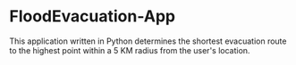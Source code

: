 # FloodEvacuation-App
This application written in Python determines the shortest evacuation route to the highest point within a 5 KM radius from the user's location.
